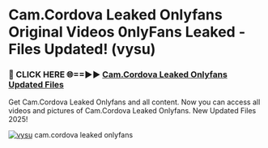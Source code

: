 # Cam.Cordova Leaked Onlyfans Original Videos 0nlyFans Leaked - Files Updated! (vysu)

<h3>🔴 CLICK HERE 🌐==►► <a href="https://tinyurl.com/4seja8ks" rel="nofollow">Cam.Cordova Leaked Onlyfans Updated Files</a></h3>

Get Cam.Cordova Leaked Onlyfans and all content. Now you can access all videos and pictures of Cam.Cordova Leaked Onlyfans. New Updated Files 2025!

[![vysu](https://i.imgur.com/EWjZXRe.gif)](https://tinyurl.com/4seja8ks)
cam.cordova leaked onlyfans